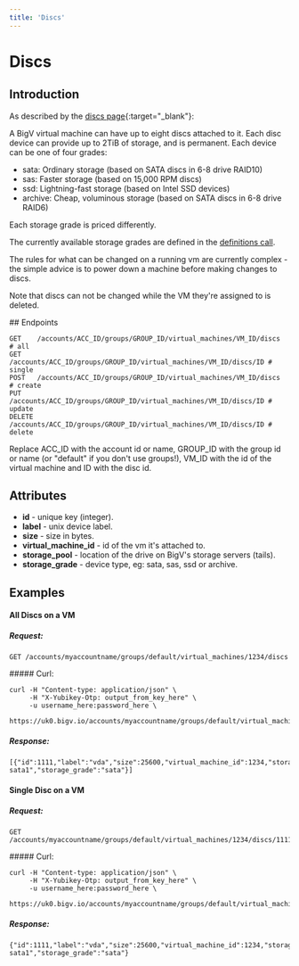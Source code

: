 ```yaml
---
title: 'Discs'
---
```


# Discs

## Introduction

As described by the [discs page](http://www.bigv.io/support/howto/disc/){:target="_blank"}:

A BigV virtual machine can have up to eight discs attached to it. Each disc device can provide up to 2TiB of storage, and is permanent. Each device can be one of four grades:

* sata: Ordinary storage (based on SATA discs in 6-8 drive RAID10)
* sas: Faster storage (based on 15,000 RPM discs)
* ssd: Lightning-fast storage (based on Intel SSD devices)
* archive: Cheap, voluminous storage (based on SATA discs in 6-8 drive RAID6)

Each storage grade is priced differently.

The currently available storage grades are defined in the [definitions call](/api/definitions).

The rules for what can be changed on a running vm are currently complex - the simple advice is to power down a machine before making changes to discs.

Note that discs can not be changed while the VM they're assigned to is deleted.

## Endpoints

    GET    /accounts/ACC_ID/groups/GROUP_ID/virtual_machines/VM_ID/discs    # all
    GET    /accounts/ACC_ID/groups/GROUP_ID/virtual_machines/VM_ID/discs/ID # single
    POST   /accounts/ACC_ID/groups/GROUP_ID/virtual_machines/VM_ID/discs    # create
    PUT    /accounts/ACC_ID/groups/GROUP_ID/virtual_machines/VM_ID/discs/ID # update
    DELETE /accounts/ACC_ID/groups/GROUP_ID/virtual_machines/VM_ID/discs/ID # delete

Replace ACC_ID with the account id or name, GROUP_ID with the group id or name (or "default" if you don't use groups!), VM_ID with the id of the virtual machine and ID with the disc id.


## Attributes

* **id** - unique key (integer).
* **label** - unix device label.
* **size** - size in bytes.
* **virtual_machine_id** - id of the vm it's attached to.
* **storage_pool** - location of the drive on BigV's storage servers (tails).
* **storage_grade** - device type, eg: sata, sas, ssd or archive.


## Examples

#### All Discs on a VM

##### Request:

    GET /accounts/myaccountname/groups/default/virtual_machines/1234/discs

##### Curl:

    curl -H "Content-type: application/json" \
         -H "X-Yubikey-Otp: output_from_key_here" \
         -u username_here:password_here \
         https://uk0.bigv.io/accounts/myaccountname/groups/default/virtual_machines/1234/discs

##### Response:

    [{"id":1111,"label":"vda","size":25600,"virtual_machine_id":1234,"storage_pool":"tail1-sata1","storage_grade":"sata"}]


#### Single Disc on a VM

##### Request:

    GET /accounts/myaccountname/groups/default/virtual_machines/1234/discs/1111

##### Curl:

    curl -H "Content-type: application/json" \
         -H "X-Yubikey-Otp: output_from_key_here" \
         -u username_here:password_here \
         https://uk0.bigv.io/accounts/myaccountname/groups/default/virtual_machines/1234/discs

##### Response:

    {"id":1111,"label":"vda","size":25600,"virtual_machine_id":1234,"storage_pool":"tail1-sata1","storage_grade":"sata"}

